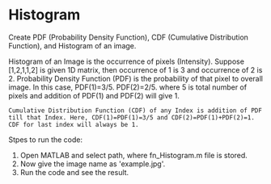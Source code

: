 # Histogram
Create PDF (Probability Density Function), CDF (Cumulative Distribution Function), and Histogram of an image.

Histogram of an Image is the occurrence of pixels (Intensity). 
Suppose [1,2,1,1,2] is given 1D matrix, then occurrence of 1 is 3 and occurrence of 2 is 2.
    Probability Density Function (PDF) is the probability of that pixel to
    overall image. In this case, PDF(1)=3/5. PDF(2)=2/5. where 5 is total
    number of pixels and addition of PDF(1) and PDF(2) will give 1.
    
    Cumulative Distribution Function (CDF) of any Index is addition of PDF
    till that Index. Here, CDF(1)=PDF(1)=3/5 and CDF(2)=PDF(1)+PDF(2)=1.
    CDF for last index will always be 1.

Stpes to run the code:
1. Open MATLAB and select path, where fn_Histogram.m file is stored.
2. Now give the image name as 'example.jpg'.
3. Run the code and see the result.

